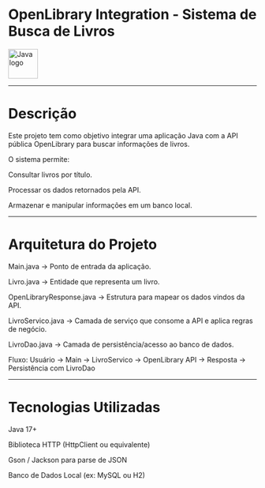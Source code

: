 # OpenLibrary Integration - Sistema de Busca de Livros
<img src="https://cdn.jsdelivr.net/gh/devicons/devicon/icons/java/java-original.svg" width="60" alt="Java logo"> 

---

# Descrição

Este projeto tem como objetivo integrar uma aplicação Java com a API pública OpenLibrary
 para buscar informações de livros.

O sistema permite:

Consultar livros por título.

Processar os dados retornados pela API.

Armazenar e manipular informações em um banco local.

--- 

# Arquitetura do Projeto

Main.java → Ponto de entrada da aplicação.

Livro.java → Entidade que representa um livro.

OpenLibraryResponse.java → Estrutura para mapear os dados vindos da API.

LivroServico.java → Camada de serviço que consome a API e aplica regras de negócio.

LivroDao.java → Camada de persistência/acesso ao banco de dados.

Fluxo:
Usuário → Main → LivroServico → OpenLibrary API → Resposta → Persistência com LivroDao

---

# Tecnologias Utilizadas

Java 17+

Biblioteca HTTP (HttpClient ou equivalente)

Gson / Jackson para parse de JSON

Banco de Dados Local (ex: MySQL ou H2)
